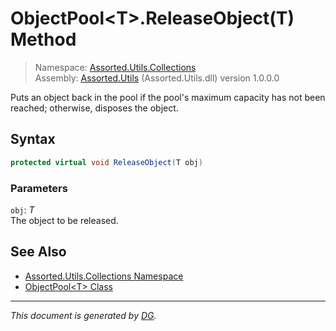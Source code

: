 ﻿# ObjectPool\<T>.ReleaseObject(T) Method

> Namespace: [Assorted.Utils.Collections](_toc.Assorted.Utils.md#Assorted.Utils.Collections%20Namespace)\
> Assembly: [Assorted.Utils](_toc.Assorted.Utils.md) (Assorted.Utils.dll) version 1.0.0.0

Puts an object back in the pool if the pool's maximum capacity has not been reached; otherwise, disposes the object.

## Syntax

```csharp
protected virtual void ReleaseObject(T obj)
```

### Parameters

`obj`: _T_\
The object to be released.

## See Also

- [Assorted.Utils.Collections Namespace](_toc.Assorted.Utils.md#Assorted.Utils.Collections%20Namespace)
- [ObjectPool\<T> Class](Assorted.Utils.Collections.ObjectPool-1.md)

---

_This document is generated by [DG](https://github.com/Khojasteh/dg)._
